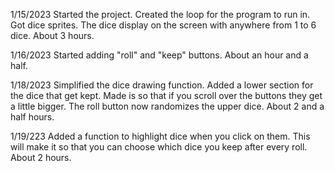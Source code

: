 1/15/2023
Started the project. Created the loop for the program to run in. Got dice sprites. The dice display on the screen with anywhere from 1 to 6 dice. About 3 hours.

1/16/2023
Started adding "roll" and "keep" buttons. About an hour and a half.

1/18/2023
Simplified the dice drawing function. Added a lower section for the dice that get kept. Made is so that if you scroll over the buttons they get a little bigger. The roll button now randomizes the upper dice. About 2 and a half hours.

1/19/223
Added a function to highlight dice when you click on them. This will make it so that you can choose which dice you keep after every roll. About 2 hours.
